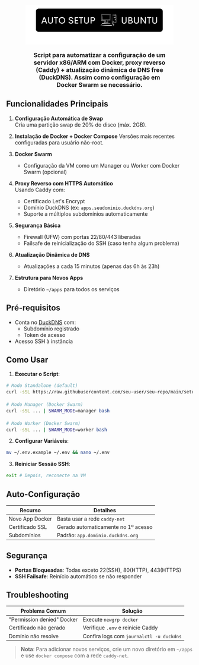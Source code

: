 <center>
<img src="./logo.png" width="400px"/>
<p style="font-weight: bold; max-width: 75%; font-size: 16px; text-align: center;">Script para automatizar a configuração de um servidor x86/ARM com Docker, proxy reverso (Caddy) + atualização dinâmica de DNS free (DuckDNS).
Assim como configuração em Docker Swarm se necessário.</p>
</center>

## Funcionalidades Principais

1. **Configuração Automática de Swap**  
   Cria uma partição swap de 20% do disco (máx. 2GB).

2. **Instalação de Docker + Docker Compose**
   Versões mais recentes configuradas para usuário não-root.
   
3. **Docker Swarm**  
   - Configuração da VM como um Manager ou Worker com Docker Swarm (opcional)

4. **Proxy Reverso com HTTPS Automático**  
   Usando Caddy com:  
   - Certificado Let's Encrypt  
   - Domínio DuckDNS (ex: `apps.seudominio.duckdns.org`)  
   - Suporte a múltiplos subdomínios automaticamente  

5. **Segurança Básica**  
   - Firewall (UFW) com portas 22/80/443 liberadas  
   - Failsafe de reinicialização do SSH (caso tenha algum problema)

6. **Atualização Dinâmica de DNS**  
   - Atualizações a cada 15 minutos (apenas das 6h às 23h)  

7. **Estrutura para Novos Apps**
   - Diretório `~/apps` para todos os serviços

## Pré-requisitos

- Conta no [DuckDNS](https://www.duckdns.org) com:  
  - Subdomínio registrado
  - Token de acesso
- Acesso SSH à instância

## Como Usar

1. **Executar o Script**:  
```bash
# Modo Standalone (default)
curl -sSL https://raw.githubusercontent.com/seu-user/seu-repo/main/setup-server.sh | bash

# Modo Manager (Docker Swarm)
curl -sSL ... | SWARM_MODE=manager bash

# Modo Worker (Docker Swarm)
curl -sSL ... | SWARM_MODE=worker bash

```

2. **Configurar Variáveis**:  
```bash
mv ~/.env.example ~/.env && nano ~/.env
```

3. **Reiniciar Sessão SSH**:  
```bash
exit # Depois, reconecte na VM
```

## Auto-Configuração

| Recurso             | Detalhes                          |
|---------------------|-----------------------------------|
| Novo App Docker     | Basta usar a rede `caddy-net`     |
| Certificado SSL     | Gerado automaticamente no 1º acesso |
| Subdomínios         | Padrão: `app.dominio.duckdns.org` |

## Segurança

- **Portas Bloqueadas**: Todas exceto 22(SSH), 80(HTTP), 443(HTTPS)  
- **SSH Failsafe**: Reinício automático se não responder  

## Troubleshooting

Problema Comum               | Solução  
----------------------------|---------  
"Permission denied" Docker  | Execute `newgrp docker`  
Certificado não gerado      | Verifique `.env` e reinicie Caddy  
Domínio não resolve         | Confira logs com `journalctl -u duckdns`  

> **Nota**: Para adicionar novos serviços, crie um novo diretório em `~/apps` e use `docker compose` com a rede `caddy-net`.